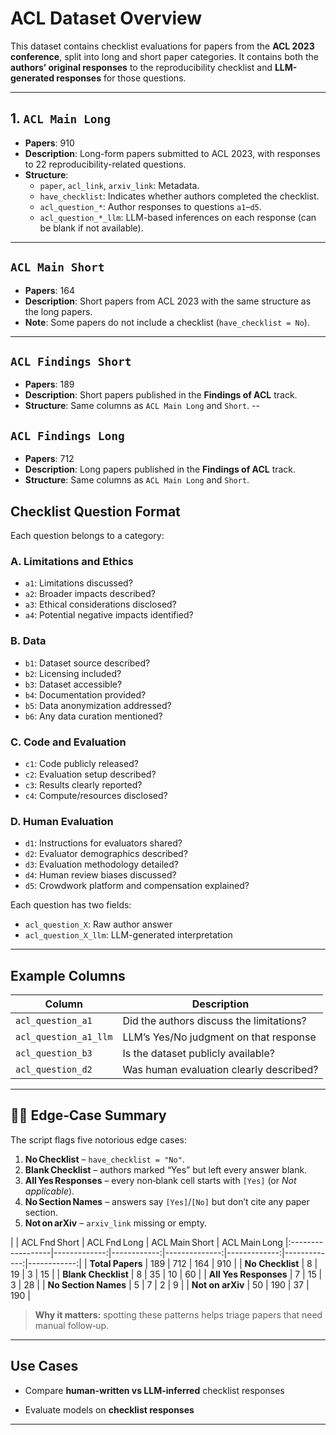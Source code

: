 # ACL Dataset Overview

This dataset contains checklist evaluations for papers from the **ACL 2023 conference**, split into long and short paper categories. It contains both the **authors’ original responses** to the reproducibility checklist and **LLM-generated responses** for those questions.

---

## 1. `ACL Main Long`

- **Papers**: 910  
- **Description**: Long-form papers submitted to ACL 2023, with responses to 22 reproducibility-related questions.
- **Structure**:
  - `paper`, `acl_link`, `arxiv_link`: Metadata.
  - `have_checklist`: Indicates whether authors completed the checklist.
  - `acl_question_*`: Author responses to questions `a1`–`d5`.
  - `acl_question_*_llm`: LLM-based inferences on each response (can be blank if not available).

---

## `ACL Main Short`

- **Papers**: 164  
- **Description**: Short papers from ACL 2023 with the same structure as the long papers.
- **Note**: Some papers do not include a checklist (`have_checklist = No`).

---
## `ACL Findings Short`

- **Papers**: 189
- **Description**: Short papers published in the **Findings of ACL** track. 
- **Structure**: Same columns as `ACL Main Long` and `Short`.
--
## `ACL Findings Long`

- **Papers**: 712
- **Description**: Long papers published in the **Findings of ACL** track. 
- **Structure**: Same columns as `ACL Main Long` and `Short`.


## Checklist Question Format

Each question belongs to a category:

### A. Limitations and Ethics
- `a1`: Limitations discussed?
- `a2`: Broader impacts described?
- `a3`: Ethical considerations disclosed?
- `a4`: Potential negative impacts identified?

### B. Data
- `b1`: Dataset source described?
- `b2`: Licensing included?
- `b3`: Dataset accessible?
- `b4`: Documentation provided?
- `b5`: Data anonymization addressed?
- `b6`: Any data curation mentioned?

### C. Code and Evaluation
- `c1`: Code publicly released?
- `c2`: Evaluation setup described?
- `c3`: Results clearly reported?
- `c4`: Compute/resources disclosed?

### D. Human Evaluation
- `d1`: Instructions for evaluators shared?
- `d2`: Evaluator demographics described?
- `d3`: Evaluation methodology detailed?
- `d4`: Human review biases discussed?
- `d5`: Crowdwork platform and compensation explained?

Each question has two fields:
- `acl_question_X`: Raw author answer  
- `acl_question_X_llm`: LLM-generated interpretation 

---

## Example Columns

| Column                | Description                                  |
|-----------------------|----------------------------------------------|
| `acl_question_a1`     | Did the authors discuss the limitations?     |
| `acl_question_a1_llm` | LLM’s Yes/No judgment on that response       |
| `acl_question_b3`     | Is the dataset publicly available?           |
| `acl_question_d2`     | Was human evaluation clearly described?      |

---

## 🕵️‍♀️ Edge‑Case Summary

The script flags five notorious edge cases:

1. **No Checklist** – `have_checklist = "No"`.
2. **Blank Checklist** – authors marked “Yes” but left every answer blank.
3. **All Yes Responses** – every non‑blank cell starts with `[Yes]` (or *Not applicable*).
4. **No Section Names** – answers say `[Yes]`/`[No]` but don’t cite any paper section.
5. **Not on arXiv** – `arxiv_link` missing or empty.

|                   | ACL Fnd Short | ACL Fnd Long | ACL Main Short | ACL Main Long 
|:------------------|-------------:|------------:|--------------:|-------------:|-------------:|------------:|
| **Total Papers**      | 189 | 712 | 164 | 910 | 
| **No Checklist**      | 8 | 19 | 3 | 15 |
| **Blank Checklist**   | 8 | 35 | 10 | 60 |
| **All Yes Responses** | 7 | 15 | 3 | 28 | 
| **No Section Names**  | 5 | 7 | 2 | 9 | 
| **Not on arXiv**      | 50 | 190 | 37 | 190 | 

> **Why it matters:** spotting these patterns helps triage papers that need manual follow‑up. 
---


## Use Cases

- Compare **human-written vs LLM-inferred** checklist responses

- Evaluate models on **checklist responses**

---
